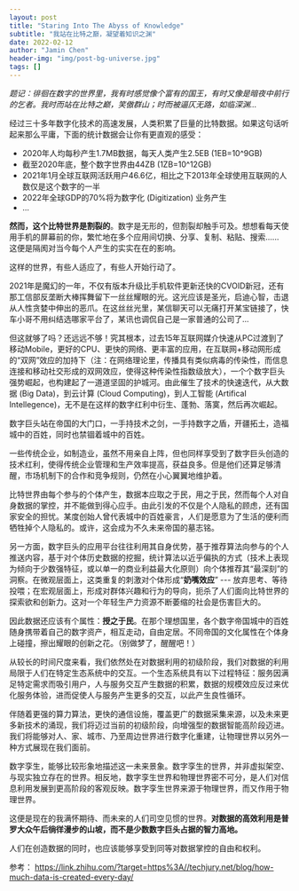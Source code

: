 ```yaml
---
layout: post
title: "Staring Into The Abyss of Knowledge"
subtitle: "我站在比特之巅，凝望着知识之渊"
date: 2022-02-12
author: "Jamin Chen"
header-img: "img/post-bg-universe.jpg"
tags: []
---
```


*题记：徘徊在数字的世界里，我有时感觉像个富有的国王，有时又像是暗夜中前行的乞者。我时而站在比特之巅，笑傲群山；时而被逼仄无路，如临深渊...*

经过三十多年数字化技术的高速发展，人类积累了巨量的比特数据。如果这句话听起来那么平庸，下面的统计数据会让你有更直观的感受：

* 2020年人均每秒产生1.7MB数据，每天人类产生2.5EB (1EB=10^9GB)
* 截至2020年底，整个数字世界由44ZB (1ZB=10^12GB)
* 2021年1月全球互联网活跃用户46.6亿，相比之下2013年全球使用互联网的人数仅是这个数字的一半
* 2022年全球GDP的70%将为数字化 (Digitization) 业务产生
* ...

**然而，这个比特世界是割裂的**。数字是无形的，但割裂却触手可及。想想看每天使用手机的屏幕前的你，繁忙地在多个应用间切换、分享、复制、粘贴、搜索...... 这便是隔阂对当今每个人产生的实实在在的影响。

这样的世界，有些人适应了，有些人开始行动了。

2021年是魔幻的一年，不仅有版本升级比手机软件更新还快的CVOID新冠，还有那工信部反垄断大棒挥舞留下一丝丝耀眼的光。这光应该是圣光，启迪心智，击退从人性贪婪中伸出的恶爪。在这丝丝光里，某信聊天可以无痛打开某宝链接了，快车小哥不用纠结选哪家平台了，某讯也调侃自己是一家普通的公司了...

但这就够了吗？还远远不够！究其根本，过去15年互联网媒介快速从PC过渡到了移动Mobile，更好的CPU、更快的网络、更丰富的应用，在互联网+移动网形成的“双网”效应的加持下（注：在网络理论里，传播具有类似病毒的传染性，而信息连接和移动社交形成的双网效应，使得这种传染性指数级放大），一个个数字巨头强势崛起，也构建起了一道道坚固的护城河。由此催生了技术的快速迭代，从大数据 (Big Data)，到云计算 (Cloud Computing)，到人工智能 (Artifical Intellegence)，无不是在这样的数字红利中衍生、蓬勃、落寞，然后再次崛起。

数字巨头站在帝国的大门口，一手持技术之剑，一手持数字之盾，开疆拓土，造福城中的百姓，同时也禁锢着城中的百姓。

一些传统企业，如制造业，虽然不用亲自上阵，但也同样享受到了数字巨头创造的技术红利，使得传统企业管理和生产效率提高，获益良多。但是他们还算足够清醒，市场机制下的合作和竞争规则，仍然在小心翼翼地维护着。

比特世界由每个参与的个体产生，数据本应取之于民，用之于民，然而每个人对自身数据的掌控，并不能做到得心应手。由此引发的不仅是个人隐私的顾虑，还有国家安全的担忧。某度创始人曾代表城中的百姓豪言，人们是愿意为了生活的便利而牺牲掉个人隐私的。或许，这会成为不久未来帝国的墓志铭。

另一方面，数字巨头的应用平台往往利用其自身优势，基于推荐算法向参与的个人推送内容，基于对个体历史数据的挖掘，统计算法以近乎偏执的方式（技术上表现为倾向于少数强特征，或以单一的商业利益最大化原则）向个体推荐其“最深刻”的洞察。在微观层面上，这类重复的刺激对个体形成“**奶嘴效应**” --- 放弃思考、等待投喂；在宏观层面上，形成对群体兴趣和行为的导向，扼杀了人们面向比特世界的探索欲和创新力。这对一个年轻生产力资源不断萎缩的社会是伤害巨大的。

因此数据还应该有个属性：**授之于民**。在那个理想国里，各个数字帝国城中的百姓随身携带着自己的数字资产，相互走动，自由定居。不同帝国的文化属性在个体身上碰撞，擦出耀眼的创新之花。（别做梦了，醒醒吧！）

从较长的时间尺度来看，我们依然处在对数据利用的初级阶段，我们对数据的利用局限于人们在特定生态系统中的交互。一个生态系统具有以下过程特征：服务因满足特定需求而吸引用户，人与服务交互产生数据的积累，数据的规模效应反过来优化服务体验，进而促使人与服务产生更多的交互，以此产生良性循环。

伴随着更强的算力算法，更快的通信设施，覆盖更广的数据采集来源，以及未来更多新技术的涌现，我们将迈过当前的初级阶段，向增强型的数据智能高阶段迈进。我们将能够对人、家、城市、乃至周边世界进行数字化重建，让物理世界以另外一种方式展现在我们面前。

数字孪生，能够比较形象地描述这一未来景象。数字孪生的世界，并非虚拟架空、与现实独立存在的世界。相反地，数字孪生世界和物理世界密不可分，是人们对信息利用发展到更高阶段的客观反映。数字孪生世界来源于物理世界，而又作用于物理世界。

这便是现在的我满怀期待、而未来的人们司空见惯的世界。**对数据的高效利用是普罗大众午后徜徉漫步的山坡，而不是少数数字巨头占据的智力高地。**

人们在创造数据的同时，也应该能够享受到同等对数据掌控的自由和权利。

参考：
https://link.zhihu.com/?target=https%3A//techjury.net/blog/how-much-data-is-created-every-day/
